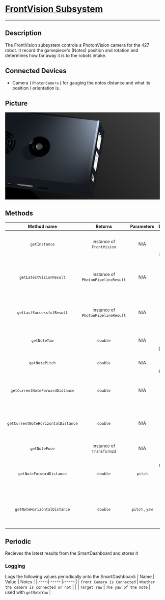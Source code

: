 # [FrontVision Subsystem](https://github.com/RoboLancers/FRC427-Main-2024/blob/main/src/main/java/frc/robot/subsystems/vision/FrontVision.java)

---

## Description

The FrontVision subsystem controls a PhotonVision camera for the 427 robot. It record the gamepiece's (Notes) position and rotation and determines how far away it is to the robots intake.

## Connected Devices

- Camera ( `PhotonCamera` ) for gauging the notes distance and what its position / orientation is.

## Picture

![alt text](https://raw.githubusercontent.com/RoboLancers/RoboLancers-Hardware/refs/heads/main/Helios/Images/CitrusSight_Black_2-3Ratio_Fit_3_20_Render.jpg "Limelight")

## Methods

|Method name |Returns     |Parameters  |Description |
|:----------:|:----------:|:----------:|:----------:|
| `getInstance` | instance of `FrontVision` | N/A | creates a new version of the FrontVision |
| `getLatestVisionResult` | instance of `PhotonPipelineResult` | N/A | Relays the latest results of the vision from the Photon Camera |
| `getLastSuccessfulResult` | instance of `PhotonPipelineResult` | N/A | Relays the last successful of the Photon Camera |
| `getNoteYaw` | `double` | N/A | Gives the yaw needed to get the note |
| `getNotePitch` | `double` | N/A | Gives the pitch needed to get the note |
| `getCurrentNoteForwardDistance` | `double` | N/A | Gives the forward distance needed to reach the note |
| `getCurrentNoteHorizontalDistance` | `double` | N/A | Gives the horizontal distance needed to reach the note |
| `getNotePose` | instance of `Transform2d` | N/A | Gives the position of the note |
| `getNoteForwardDistance` | `double` | `pitch` | Calculates the forward distance needed to reach the note |
| `getNoteHorizontalDistance` | `double` | `pitch` , `yaw` | Calculates the horizontal distance needed to reach the note |

## Periodic
Recieves the latest results from the SmartDashboard and stores it
### Logging
Logs the following values periodically onto the SmartDashboard:
| Name | Value | Notes |
|:----:|:-----:|:-----:|
| `Front Camera is Connected` | `Whether the camera is connected or not` |  |
| `Target Yaw` | `The yaw of the note` | used with `getNoteYaw` |

